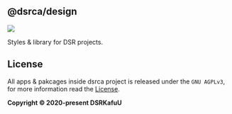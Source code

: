 ## @dsrca/design

[![](https://img.shields.io/npm/v/@dsrca/design)](https://www.npmjs.com/package/@dsrca/design)

Styles & library for DSR projects.

## License

All apps & pakcages inside dsrca project is released under the `GNU AGPLv3`, for more information read the [License](https://github.com/dsrkafuu/dsrca/blob/main/LICENSE).

**Copyright © 2020-present DSRKafuU**
